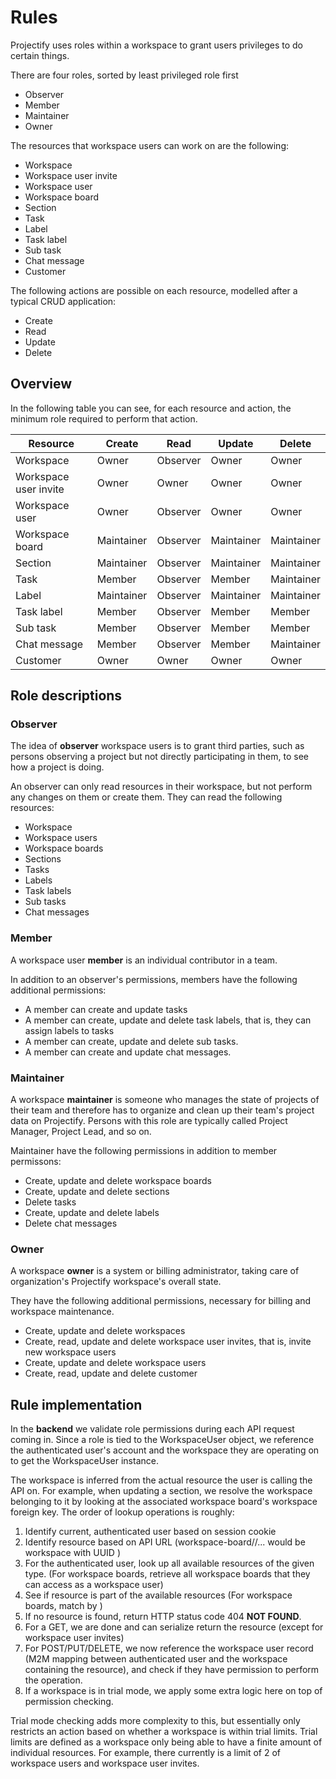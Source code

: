 # Rules

Projectify uses roles within a workspace to grant users privileges to do
certain things.

There are four roles, sorted by least privileged role first

- Observer
- Member
- Maintainer
- Owner

The resources that workspace users can work on are the following:

- Workspace
- Workspace user invite
- Workspace user
- Workspace board
- Section
- Task
- Label
- Task label
- Sub task
- Chat message
- Customer

The following actions are possible on each resource, modelled after a typical
CRUD application:

- Create
- Read
- Update
- Delete

## Overview

In the following table you can see, for each resource and action, the minimum
role required to perform that action.

| Resource                | Create     | Read       | Update     | Delete     |
|-------------------------|------------|------------|------------|------------|
| Workspace               | Owner      | Observer   | Owner      | Owner      |
| Workspace user invite   | Owner      | Owner      | Owner      | Owner      |
| Workspace user          | Owner      | Observer   | Owner      | Owner      |
| Workspace board         | Maintainer | Observer   | Maintainer | Maintainer |
| Section | Maintainer | Observer   | Maintainer | Maintainer |
| Task                    | Member     | Observer   | Member     | Maintainer |
| Label                   | Maintainer | Observer   | Maintainer | Maintainer |
| Task label              | Member     | Observer   | Member     | Member     |
| Sub task                | Member     | Observer   | Member     | Member     |
| Chat message            | Member     | Observer   | Member     | Maintainer |
| Customer                | Owner      | Owner      | Owner      | Owner      |

## Role descriptions

### Observer

The idea of __observer__ workspace users is to grant third parties, such as
persons observing a project but not directly participating in them, to see how
a project is doing.

An observer can only read resources in their workspace, but not perform any
changes on them or create them. They can read the following resources:

- Workspace
- Workspace users
- Workspace boards
- Sections
- Tasks
- Labels
- Task labels
- Sub tasks
- Chat messages

### Member

A workspace user __member__ is an individual contributor in a team.

In addition to an observer's permissions, members have the following additional
permissions:

- A member can create and update tasks
- A member can create, update and delete task labels, that is, they can assign
  labels to tasks
- A member can create, update and delete sub tasks.
- A member can create and update chat messages.

### Maintainer

A workspace __maintainer__ is someone who manages the state of projects of
their team and therefore has to organize and clean up their team's project data
on Projectify. Persons with this role are typically called Project Manager,
Project Lead, and so on.

Maintainer have the following permissions in addition to member permissons:

- Create, update and delete workspace boards
- Create, update and delete sections
- Delete tasks
- Create, update and delete labels
- Delete chat messages

### Owner

A workspace __owner__ is a system or billing administrator, taking care of
organization's Projectify workspace's overall state.

They have the following additional permissions, necessary for billing and
workspace maintenance.

- Create, update and delete workspaces
- Create, read, update and delete workspace user invites, that is, invite new
  workspace users
- Create, update and delete workspace users
- Create, read, update and delete customer

## Rule implementation

In the __backend__ we validate role permissions during each API request coming
in. Since a role is tied to the WorkspaceUser object, we reference the
authenticated user's account and the workspace they are operating on to get the
WorkspaceUser instance.

The workspace is inferred from the actual resource the user is calling the API
on. For example, when updating a section, we resolve the
workspace belonging to it by looking at the associated workspace board's
workspace foreign key. The order of lookup operations is roughly:

1. Identify current, authenticated user based on session cookie
2. Identify resource based on API URL (workspace-board/<uuid>/... would be
   workspace with UUID <uuid>)
3. For the authenticated user, look up all available resources of the given
   type. (For workspace boards, retrieve all workspace boards that they can
   access as a workspace user)
4. See if resource is part of the available resources (For workspace boards,
   match by <uuid>)
5. If no resource is found, return HTTP status code 404 __NOT FOUND__.
6. For a GET, we are done and can serialize return the resource (except for
   workspace user invites)
7. For POST/PUT/DELETE, we now reference the workspace user record (M2M mapping
   between authenticated user and the workspace containing the resource), and
   check if they have permission to perform the operation.
8. If a workspace is in trial mode, we apply some extra logic here on top of
   permission checking.

Trial mode checking adds more complexity to this, but essentially only
restricts an action based on whether a workspace is within trial limits. Trial
limits are defined as a workspace only being able to have a finite amount of
individual resources. For example, there currently is a limit of 2 of workspace
users and workspace user invites.


